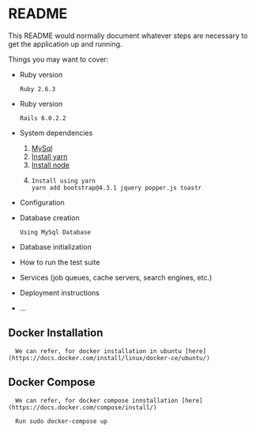 # README

This README would normally document whatever steps are necessary to get the
application up and running.

Things you may want to cover:

* Ruby version
  ```
  Ruby 2.6.3
  ```

* Ruby version
  ```
  Rails 6.0.2.2
  ```

* System dependencies
  1. [MySql](https://dev.mysql.com/downloads/mysql/5.7.html)
  2. [Install yarn](https://classic.yarnpkg.com/en/docs/install#debian-stable)
  3. [Install node](https://nodejs.org/en/)
  4. ``` 
     Install using yarn
     yarn add bootstrap@4.3.1 jquery popper.js toastr
     ```
* Configuration

* Database creation
  ```
  Using MySql Database 
  ```

* Database initialization

* How to run the test suite

* Services (job queues, cache servers, search engines, etc.)

* Deployment instructions

* ...

## Docker Installation
```
  We can refer, for docker installation in ubuntu [here](https://docs.docker.com/install/linux/docker-ce/ubuntu/)
```

## Docker Compose
```
  We can refer, for docker compose innstallation [here](https://docs.docker.com/compose/install/)
  
  Run sudo docker-compose up
```